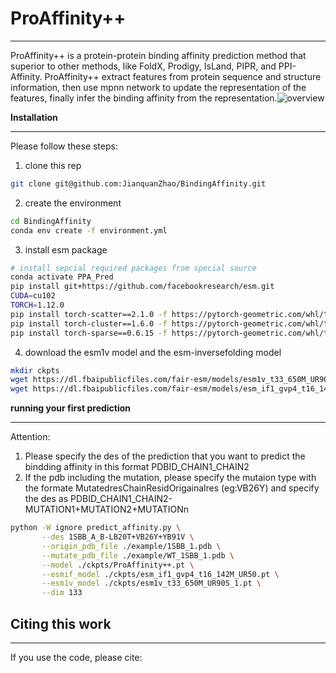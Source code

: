 # ProAffinity++
---

ProAffinity++ is a protein-protein binding affinity prediction method that superior to other methods, like FoldX, Prodigy, IsLand, PIPR, and PPI-Affinity.
ProAffinity++ extract features from protein sequence and structure information, then use mpnn network to update the representation of the features, finally infer the binding affinity from the representation.![overview](https://i-blog.csdnimg.cn/direct/b5a6bd3d45d44901bf095c5a82466834.jpeg#pic_center)

**Installation**

---

Please follow these steps:
1. clone this rep
```bash
git clone git@github.com:JianquanZhao/BindingAffinity.git
```

2. create the environment

```bash
cd BindingAffinity
conda env create -f environment.yml
```

3. install esm package

```bash
# install sepcial required packages from special source
conda activate PPA_Pred
pip install git+https://github.com/facebookresearch/esm.git
CUDA=cu102
TORCH=1.12.0
pip install torch-scatter==2.1.0 -f https://pytorch-geometric.com/whl/torch-${TORCH}+${CUDA}.html
pip install torch-cluster==1.6.0 -f https://pytorch-geometric.com/whl/torch-${TORCH}+${CUDA}.html
pip install torch-sparse==0.6.15 -f https://pytorch-geometric.com/whl/torch-${TORCH}+${CUDA}.html
```
4. download the esm1v model and the esm-inversefolding model
```bash
mkdir ckpts
wget https://dl.fbaipublicfiles.com/fair-esm/models/esm1v_t33_650M_UR90S_1.pt -O ckpts/esm1v_t33_650M_UR90S_1.pt -c
wget https://dl.fbaipublicfiles.com/fair-esm/models/esm_if1_gvp4_t16_142M_UR50.pt -O ckpts/esm_if1_gvp4_t16_142M_UR50.pt -c 
```

**running your first prediction**

---
Attention:
1. Please specify the des of the prediction that you want to predict the bindding affinity in this format PDBID_CHAIN1_CHAIN2
2. If the pdb including the mutation, please specify the mutaion type with the formate MutatedresChainResidOrigainalres (eg:VB26Y) and specify the des as PDBID_CHAIN1_CHAIN2-MUTATION1+MUTATION2+MUTATIONn
```bash
python -W ignore predict_affinity.py \
	   --des 1SBB_A_B-LB20T+VB26Y+YB91V \
	   --origin_pdb_file ./example/1SBB_1.pdb \
	   --mutate_pdb_file ./example/WT_1SBB_1.pdb \
	   --model ./ckpts/ProAffinity++.pt \
	   --esmif_model ./ckpts/esm_if1_gvp4_t16_142M_UR50.pt \
	   --esm1v_model ./ckpts/esm1v_t33_650M_UR90S_1.pt \
	   --dim 133
```

## Citing this work


---
If you use the code, please cite:
```bash

```

